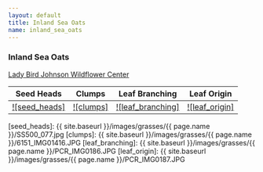 ```yaml
---
layout: default
title: Inland Sea Oats
name: inland_sea_oats
---
```

### Inland Sea Oats

[Lady Bird Johnson Wildflower Center](https://www.wildflower.org/plants/result.php?id_plant=CHLA5)

Seed Heads | Clumps | Leaf Branching | Leaf Origin
--- | --- | --- | ---
[![seed_heads]][lbj_CHLA5_seeds] | [![clumps]][lbj_CHLA5_clumps] | [![leaf_branching]][lbj_CHLA5_leaf_branching] | [![leaf_origin]][lbj_CHLA5_leaf_origin]


[seed_heads]: {{ site.baseurl }}/images/grasses/{{ page.name }}/SS500_077.jpg
[clumps]: {{ site.baseurl }}/images/grasses/{{ page.name }}/6151_IMG01416.JPG
[leaf_branching]: {{ site.baseurl }}/images/grasses/{{ page.name }}/PCR_IMG0186.JPG
[leaf_origin]: {{ site.baseurl }}/images/grasses/{{ page.name }}/PCR_IMG0187.JPG


[lbj_CHLA5_seeds]: http://www.wildflower.org/gallery/result.php?id_image=19376
[lbj_CHLA5_clumps]: http://www.wildflower.org/gallery/result.php?id_image=12878
[lbj_CHLA5_leaf_branching]: http://www.wildflower.org/gallery/result.php?id_image=42959
[lbj_CHLA5_leaf_origin]: http://www.wildflower.org/gallery/result.php?id_image=42960
